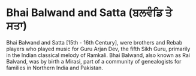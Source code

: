# Bhai Balwand and Satta (ਬਲਵੰਡਿ ਤੇ ਸਤਾ)

Bhai Balwand and Satta [15th - 16th Century], were brothers and Rebab players who played music for Guru Arjan Dev, the fifth Sikh Guru, primarily in the Indian classical melody of Ramkali. Bhai Balwand, also known as Rai Balvand, was by birth a Mirasi, part of a community of genealogists for families in Northern India and Pakistan.
